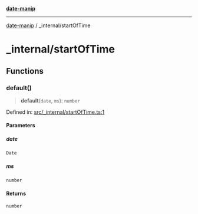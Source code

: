 [**date-manip**](../index.md)

***

[date-manip](../modules.md) / \_internal/startOfTime

# \_internal/startOfTime

## Functions

### default()

> **default**(`date`, `ms`): `number`

Defined in: [src/\_internal/startOfTime.ts:1](https://github.com/fengxinming/date-manip/blob/74162e61fff73f0ace27e57ce0b5395775c035f2/src/_internal/startOfTime.ts#L1)

#### Parameters

##### date

`Date`

##### ms

`number`

#### Returns

`number`
